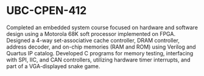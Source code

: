 # UBC-CPEN-412
Completed an embedded system course focused on hardware and software design using a Motorola 68K soft processor implemented on FPGA. Designed a 4-way set-associative cache controller, DRAM controller, address decoder, and on-chip memories (RAM and ROM) using Verilog and Quartus IP catalog. Developed C programs for memory testing, interfacing with SPI, IIC, and CAN controllers, utilizing hardware timer interrupts, and part of a VGA-displayed snake game.
